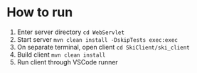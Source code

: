 # How to run
1. Enter server directory `cd WebServlet`
2. Start server `mvn clean install -DskipTests exec:exec`
3. On separate terminal, open client `cd SkiClient/ski_client`
4. Build client `mvn clean install`
5. Run client through VSCode runner